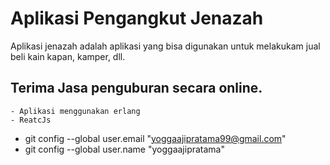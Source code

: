 # Aplikasi Pengangkut Jenazah
Aplikasi jenazah adalah aplikasi yang bisa digunakan untuk melakukam jual beli kain kapan,
kamper, dll.

## Terima Jasa penguburan secara online.
```
- Aplikasi menggunakan erlang
- ReatcJs
```
- git config --global user.email
 "yoggaajipratama99@gmail.com" 
- git config --global user.name "yoggaajipratama"
